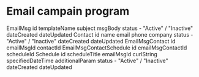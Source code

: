 # Email campain program

EmailMsg
  id
  templateName
  subject
  msgBody
  status - "Active" / "Inactive"
  dateCreated
  dateUpdated
Contact
  id
  name
  email
  phone
  company
  status - "Active" / "Inactive"
  dateCreated
  dateUpdated
EmailMsgContact
  id
  emailMsgId
  contactId
EmailMsgContactSchedule
  id
  emailMsgContactId
  scheduleId
Schedule
  id
  scheduleTitle
  emailMsgId
  curlString
  specifiedDateTime
  additionalParam
  status - "Active" / "Inactive"
  dateCreated
  dateUpdated
